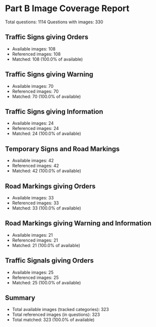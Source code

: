 # Part B Image Coverage Report

Total questions: 1114
Questions with images: 330

## Traffic Signs giving Orders

- Available images: 108
- Referenced images: 108
- Matched: 108 (100.0% of available)

## Traffic Signs giving Warning

- Available images: 70
- Referenced images: 70
- Matched: 70 (100.0% of available)

## Traffic Signs giving Information

- Available images: 24
- Referenced images: 24
- Matched: 24 (100.0% of available)

## Temporary Signs and Road Markings

- Available images: 42
- Referenced images: 42
- Matched: 42 (100.0% of available)

## Road Markings giving Orders

- Available images: 33
- Referenced images: 33
- Matched: 33 (100.0% of available)

## Road Markings giving Warning and Information

- Available images: 21
- Referenced images: 21
- Matched: 21 (100.0% of available)

## Traffic Signals giving Orders

- Available images: 25
- Referenced images: 25
- Matched: 25 (100.0% of available)

## Summary

- Total available images (tracked categories): 323
- Total referenced images (in questions): 323
- Total matched: 323 (100.0% of available)